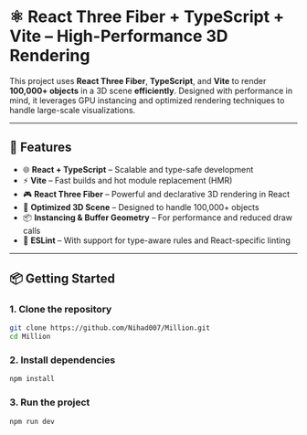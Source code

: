 # ⚛️ React Three Fiber + TypeScript + Vite – High-Performance 3D Rendering

This project uses **React Three Fiber**, **TypeScript**, and **Vite** to render **100,000+ objects** in a 3D scene **efficiently**. Designed with performance in mind, it leverages GPU instancing and optimized rendering techniques to handle large-scale visualizations.

---

## 🚀 Features

- 🌐 **React + TypeScript** – Scalable and type-safe development
- ⚡ **Vite** – Fast builds and hot module replacement (HMR)
- 🎮 **React Three Fiber** – Powerful and declarative 3D rendering in React
- 🧠 **Optimized 3D Scene** – Designed to handle 100,000+ objects
- 📦 **Instancing & Buffer Geometry** – For performance and reduced draw calls
- 🧹 **ESLint** – With support for type-aware rules and React-specific linting

---

## 📦 Getting Started

### 1. Clone the repository

```bash
git clone https://github.com/Nihad007/Million.git
cd Million
```


### 2. Install dependencies

```bash
npm install
```


### 3. Run the project

```bash
npm run dev
```
